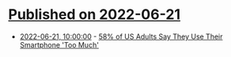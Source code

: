 # [Published on 2022-06-21](index.md)

* [2022-06-21, 10:00:00](https://mobile.slashdot.org/story/22/06/20/2329216/58-of-us-adults-say-they-use-their-smartphone-too-much?utm_source=rss1.0mainlinkanon&utm_medium=feed) - [58% of US Adults Say They Use Their Smartphone 'Too Much'](https://mobile.slashdot.org/story/22/06/20/2329216/58-of-us-adults-say-they-use-their-smartphone-too-much?utm_source=rss1.0mainlinkanon&utm_medium=feed)

